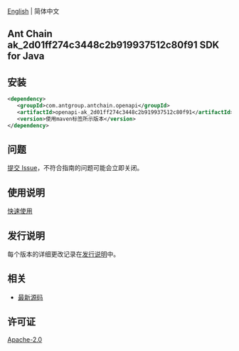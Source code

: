 [English](README.md) | 简体中文

## Ant Chain ak_2d01ff274c3448c2b919937512c80f91 SDK for Java

## 安装

```xml
<dependency>
   <groupId>com.antgroup.antchain.openapi</groupId>
   <artifactId>openapi-ak_2d01ff274c3448c2b919937512c80f91</artifactId>
   <version>使用maven标签所示版本</version>
</dependency>
```

## 问题

[提交 Issue](https://github.com/alipay/antchain-openapi-prod-sdk/issues/new)，不符合指南的问题可能会立即关闭。

## 使用说明

[快速使用](https://github.com/alipay/antchain-openapi-prod-sdk)

## 发行说明

每个版本的详细更改记录在[发行说明](./ChangeLog.txt)中。

## 相关

- [最新源码](https://github.com/alipay/antchain-openapi-prod-sdk/)

## 许可证

[Apache-2.0](http://www.apache.org/licenses/LICENSE-2.0)
